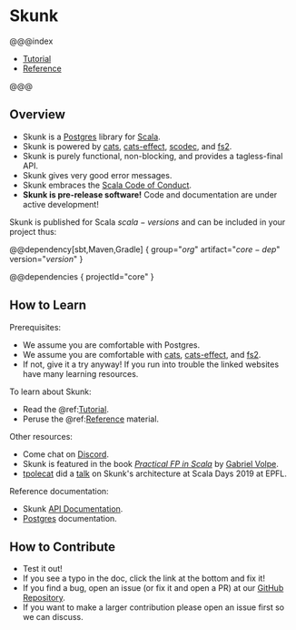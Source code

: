 # Skunk

@@@index

* [Tutorial](tutorial/Index.md)
* [Reference](reference/Index.md)

@@@

## Overview

- Skunk is a [Postgres](https://www.postgresql.org) library for [Scala](https://www.scala-lang.org).
- Skunk is powered by [cats](http://typelevel.org/cats/), [cats-effect](https://typelevel.org/cats-effect/), [scodec](http://scodec.org), and [fs2](https://fs2.io).
- Skunk is purely functional, non-blocking, and provides a tagless-final API.
- Skunk gives very good error messages.
- Skunk embraces the [Scala Code of Conduct](http://scala-lang.org/conduct.html).
- **Skunk is pre-release software!** Code and documentation are under active development!

Skunk is published for Scala $scala-versions$ and can be included in your project thus:

@@dependency[sbt,Maven,Gradle] {
  group="$org$"
  artifact="$core-dep$"
  version="$version$"
}

@@dependencies { projectId="core" }

## How to Learn

Prerequisites:

- We assume you are comfortable with Postgres.
- We assume you are comfortable with [cats](http://typelevel.org/cats/), [cats-effect](https://typelevel.org/cats-effect/), and [fs2](https://fs2.io).
- If not, give it a try anyway! If you run into trouble the linked websites have many learning resources.

To learn about Skunk:

- Read the @ref:[Tutorial](tutorial/Index.md).
- Peruse the @ref:[Reference](tutorial/Index.md) material.

Other resources:

- Come chat on [Discord](https://sca.la/typeleveldiscord).
- Skunk is featured in the book [*Practical FP in Scala*](https://leanpub.com/pfp-scala) by [Gabriel Volpe](https://twitter.com/volpegabriel87).
- [tpolecat](https://twitter.com/tpolecat) did a [talk](https://www.youtube.com/watch?v=NJrgj1vQeAI) on Skunk's architecture at Scala Days 2019 at EPFL.

Reference documentation:

- Skunk [API Documentation](https://javadoc.io/doc/org.tpolecat/skunk-core_$scala.binary.version$/$version$/index.html).
- [Postgres](https://www.postgresql.org/docs/) documentation.

## How to Contribute

- Test it out!
- If you see a typo in the doc, click the link at the bottom and fix it!
- If you find a bug, open an issue (or fix it and open a PR) at our [GitHub Repository](https://github.com/tpolecat/skunk).
- If you want to make a larger contribution please open an issue first so we can discuss.
